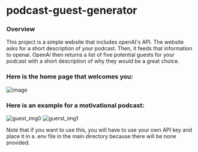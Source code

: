 # podcast-guest-generator
### Overview
This project is a simple website that includes openAI's API. The website asks for a short description of your podcast. Then, it feeds that information to openai. OpenAI then returns a list of five potential guests for your podcast with a short description of why they would be a great choice.

### Here is the home page that welcomes you:
![image](https://github.com/user-attachments/assets/bee982a4-f3df-48e3-82f2-8303de5f174d)

### Here is an example for a motivational podcast:
![guest_img0](https://github.com/user-attachments/assets/81d3e87f-2f4e-4a3f-9b17-dc585e290fac)
![guerst_img1](https://github.com/user-attachments/assets/eb4fbc5b-f903-4c17-a703-9bd80315b8b4)

Note that if you want to use this, you will have to use your own API key and place it in a .env file in the main directory because there will be none provided.
